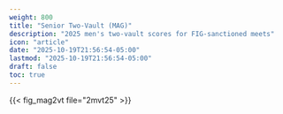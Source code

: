 ```yaml
---
weight: 800
title: "Senior Two-Vault (MAG)"
description: "2025 men's two-vault scores for FIG-sanctioned meets"
icon: "article"
date: "2025-10-19T21:56:54-05:00"
lastmod: "2025-10-19T21:56:54-05:00"
draft: false
toc: true
---
```


{{< fig_mag2vt file="2mvt25" >}}